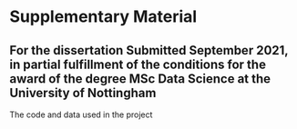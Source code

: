 # Supplementary Material
## For the dissertation Submitted September 2021, in partial fulfillment of the conditions for the award of the degree MSc Data Science at the University of Nottingham
The code and data used in the project 
